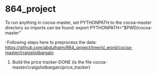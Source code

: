 # 864_project

To run anything in cocoa-master, set PYTHONPATH to the cocoa-master directory so imports can be found: export PYTHONPATH="$PWD/cocoa-master"

-Following steps here to preprocess the data: https://github.com/abdulhaim/864_project/tree/sl_word/cocoa-master/craigslistbargain

1. Build the price tracker-DONE (is the file cocoa-master/craigslistbargain/price_tracker)